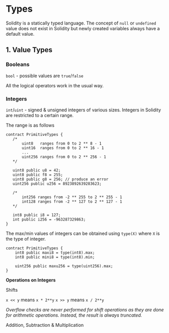 # Types

Solidity is a statically typed language. The concept of `null` or `undefined` value does not exist in Solidity but newly created variables always have a default value.

## 1. Value Types

### Booleans

 `bool` - possible values are `true`/`false`
 
 All the logical operators work in the usual way.
 
### Integers
 
 `int`/`uint` - signed & unsigned integers of various sizes. Integers in Solidity are restricted to a certain range. 

The range is as follows
 ```solidity
contract PrimitiveTypes {
    /*
        uint8   ranges from 0 to 2 ** 8 - 1
        uint16  ranges from 0 to 2 ** 16 - 1
        ...
        uint256 ranges from 0 to 2 ** 256 - 1
    */

    uint8 public u8 = 42;
    uint8 public f8 = 255;
    uint8 public g8 = 256; // produce an error
    uint256 public u256 = 8923892639283623;

    /*
        int256 ranges from -2 ** 255 to 2 ** 255 - 1
        int128 ranges from -2 ** 127 to 2 ** 127 - 1
    */

    int8 public i8 = 127;
    int public i256 = -963287329863;
}
```

The max/min values of integers can be obtained using `type(X)` where `X` is the type of integer.
```solidity
contract PrimitiveTypes {
    int8 public maxi8 = type(int8).max;
    int8 public mini8 = type(int8).min;

    uint256 public maxu256 = type(uint256).max;
}
```

**Operations on Integers**

Shifts

`x << y` means `x * 2**y`
`x >> y` means `x / 2**y`

*Overflow checks are never performed for shift operations as they are done for arithmetic operations. Instead, the result is always truncated.*


Addition, Subtraction & Multiplication







